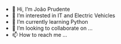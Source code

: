 - 👋 Hi, I’m João Prudente
- 👀 I’m interested in IT and Electric Vehicles
- 🌱 I’m currently learning Python
- 💞️ I’m looking to collaborate on ...
- 📫 How to reach me ...

<!---
jppataki/jppataki is a ✨ special ✨ repository because its `README.md` (this file) appears on your GitHub profile.
You can click the Preview link to take a look at your changes.
--->
